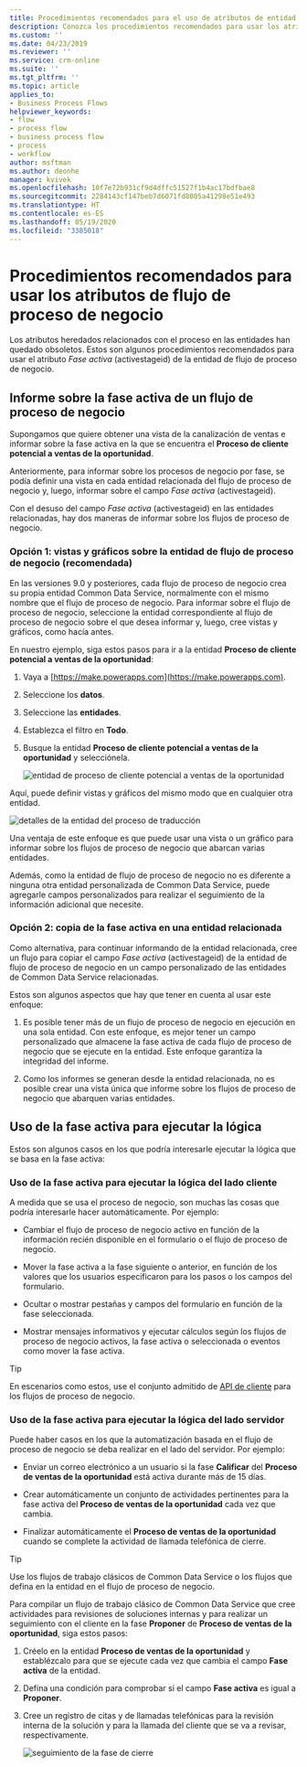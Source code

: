 ```yaml
---
title: Procedimientos recomendados para el uso de atributos de entidad de flujo de proceso de negocio | Microsoft Docs
description: Conozca los procedimientos recomendados para usar los atributos de entidad de flujo de proceso de negocio.
ms.custom: ''
ms.date: 04/23/2019
ms.reviewer: ''
ms.service: crm-online
ms.suite: ''
ms.tgt_pltfrm: ''
ms.topic: article
applies_to:
- Business Process Flows
helpviewer_keywords:
- flow
- process flow
- business process flow
- process
- workflow
author: msftman
ms.author: deonhe
manager: kvivek
ms.openlocfilehash: 10f7e72b931cf9d4dffc51527f1b4ac17bdfbae8
ms.sourcegitcommit: 2284143cf147beb7d6071fd8005a41298e51e493
ms.translationtype: HT
ms.contentlocale: es-ES
ms.lasthandoff: 05/19/2020
ms.locfileid: "3385018"
---
```

# <a name="best-practices-in-using-business-process-flow-attributes"></a>Procedimientos recomendados para usar los atributos de flujo de proceso de negocio



Los atributos heredados relacionados con el proceso en las entidades han quedado obsoletos. Estos son algunos procedimientos recomendados para usar el atributo *Fase activa* (activestageid) de la entidad de flujo de proceso de negocio. 

## <a name="reporting-on-the-active-stage-of-a-business-process-flow"></a>Informe sobre la fase activa de un flujo de proceso de negocio

Supongamos que quiere obtener una vista de la canalización de ventas e informar sobre la fase activa en la que se encuentra el **Proceso de cliente potencial a ventas de la oportunidad**.

Anteriormente, para informar sobre los procesos de negocio por fase, se podía definir una vista en cada entidad relacionada del flujo de proceso de negocio y, luego, informar sobre el campo *Fase activa* (activestageid).

Con el desuso del campo *Fase activa* (activestageid) en las entidades relacionadas, hay dos maneras de informar sobre los flujos de proceso de negocio.

### <a name="option-1-views-and-charts-on-business-process-flow-entity-recommended"></a>Opción 1: vistas y gráficos sobre la entidad de flujo de proceso de negocio **(recomendada)**

En las versiones 9.0 y posteriores, cada flujo de proceso de negocio crea su propia entidad Common Data Service, normalmente con el mismo nombre que el flujo de proceso de negocio. Para informar sobre el flujo de proceso de negocio, seleccione la entidad correspondiente al flujo de proceso de negocio sobre el que desea informar y, luego, cree vistas y gráficos, como hacía antes.

En nuestro ejemplo, siga estos pasos para ir a la entidad **Proceso de cliente potencial a ventas de la oportunidad**:
1. Vaya a [https://make.powerapps.com](https://make.powerapps.com).
1. Seleccione los **datos**.
1. Seleccione las **entidades**.
1. Establezca el filtro en **Todo**.
1. Busque la entidad **Proceso de cliente potencial a ventas de la oportunidad** y selecciónela.

   ![entidad de proceso de cliente potencial a ventas de la oportunidad](media/best-practices-entity-attributes/lead-opportunity-process.png)

Aquí, puede definir vistas y gráficos del mismo modo que en cualquier otra entidad.

![detalles de la entidad del proceso de traducción](media/best-practices-entity-attributes/lead-to-opportunity-sales-process-details.png)

Una ventaja de este enfoque es que puede usar una vista o un gráfico para informar sobre los flujos de proceso de negocio que abarcan varias entidades.

Además, como la entidad de flujo de proceso de negocio no es diferente a ninguna otra entidad personalizada de Common Data Service, puede agregarle campos personalizados para realizar el seguimiento de la información adicional que necesite.

### <a name="option-2-copy-active-stage-to-a-related-entity"></a>Opción 2: copia de la fase activa en una entidad relacionada

Como alternativa, para continuar informando de la entidad relacionada, cree un flujo para copiar el campo *Fase activa* (activestageid) de la entidad de flujo de proceso de negocio en un campo personalizado de las entidades de Common Data Service relacionadas.

Estos son algunos aspectos que hay que tener en cuenta al usar este enfoque:

1.  Es posible tener más de un flujo de proceso de negocio en ejecución en una sola entidad. Con este enfoque, es mejor tener un campo personalizado que almacene la fase activa de cada flujo de proceso de negocio que se ejecute en la entidad. Este enfoque garantiza la integridad del informe.

1.  Como los informes se generan desde la entidad relacionada, no es posible crear una vista única que informe sobre los flujos de proceso de negocio que abarquen varias entidades.

## <a name="using-the-active-stage-to-run-logic"></a>Uso de la fase activa para ejecutar la lógica

Estos son algunos casos en los que podría interesarle ejecutar la lógica que se basa en la fase activa:

### <a name="using-the-active-stage-to-run-client-side-logic"></a>Uso de la fase activa para ejecutar la lógica del lado cliente

A medida que se usa el proceso de negocio, son muchas las cosas que podría interesarle hacer automáticamente. Por ejemplo:

-   Cambiar el flujo de proceso de negocio activo en función de la información recién disponible en el formulario o el flujo de proceso de negocio.

-   Mover la fase activa a la fase siguiente o anterior, en función de los valores que los usuarios especificaron para los pasos o los campos del formulario.

-   Ocultar o mostrar pestañas y campos del formulario en función de la fase seleccionada.

-   Mostrar mensajes informativos y ejecutar cálculos según los flujos de proceso de negocio activos, la fase activa o seleccionada o eventos como mover la fase activa.

> [!TIP]
> En escenarios como estos, use el conjunto admitido de [API de cliente](https://docs.microsoft.com/dynamics365/customer-engagement/developer/clientapi/reference/formcontext-data-process) para los flujos de proceso de negocio.
>

### <a name="using-the-active-stage-to-run-server-side-logic"></a>Uso de la fase activa para ejecutar la lógica del lado servidor

Puede haber casos en los que la automatización basada en el flujo de proceso de negocio se deba realizar en el lado del servidor. Por ejemplo:

-   Enviar un correo electrónico a un usuario si la fase **Calificar** del **Proceso de ventas de la oportunidad** está activa durante más de 15 días.

-   Crear automáticamente un conjunto de actividades pertinentes para la fase activa del **Proceso de ventas de la oportunidad** cada vez que cambia.

-   Finalizar automáticamente el **Proceso de ventas de la oportunidad** cuando se complete la actividad de llamada telefónica de cierre.

> [!TIP]
> Use los flujos de trabajo clásicos de Common Data Service o los flujos que defina en la entidad en el flujo de proceso de negocio.
> 

Para compilar un flujo de trabajo clásico de Common Data Service que cree actividades para revisiones de soluciones internas y para realizar un seguimiento con el cliente en la fase **Proponer** de **Proceso de ventas de la oportunidad**, siga estos pasos:

1. Créelo en la entidad **Proceso de ventas de la oportunidad** y establézcalo para que se ejecute cada vez que cambia el campo **Fase activa** de la entidad. 
1. Defina una condición para comprobar si el campo **Fase activa** es igual a **Proponer**. 
1. Cree un registro de citas y de llamadas telefónicas para la revisión interna de la solución y para la llamada del cliente que se va a revisar, respectivamente.

   ![seguimiento de la fase de cierre](media/best-practices-entity-attributes/close-stage-followup.png)
